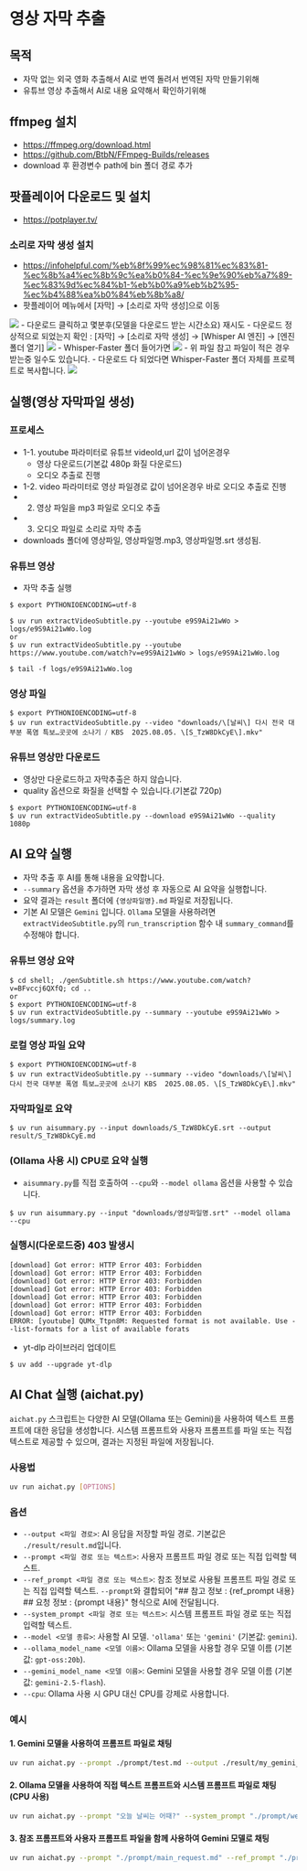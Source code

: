 # 영상 자막 추출
## 목적
 - 자막 없는 외국 영화 추출해서 AI로 번역 돌려서 번역된 자막 만들기위해
 - 유튜브 영상 추출해서 AI로 내용 요약해서 확인하기위해

## ffmpeg 설치
 - https://ffmpeg.org/download.html
 - https://github.com/BtbN/FFmpeg-Builds/releases
 - download 후 환경변수 path에 bin 폴더 경로 추가

## 팟플레이어 다운로드 및 설치
 - https://potplayer.tv/
### 소리로 자막 생성 설치
 - https://infohelpful.com/%eb%8f%99%ec%98%81%ec%83%81-%ec%8b%a4%ec%8b%9c%ea%b0%84-%ec%9e%90%eb%a7%89-%ec%83%9d%ec%84%b1-%eb%b0%a9%eb%b2%95-%ec%b4%88%ea%b0%84%eb%8b%a8/
 - 팟플레이어 메뉴에서 [자막] → [소리로 자막 생성]으로 이동
<img src="./readme_src/Pasted image 20250712114705.png"/>
 - 다운로드 클릭하고 몇분후(모델을 다운로드 받는 시간소요) 재시도
 - 다운로드 정상적으로 되었는지 확인 : [자막] → [소리로 자막 생성] → [Whisper AI 엔진] → [엔진 폴더 열기]
<img src="./readme_src/Pasted image 20250805105050.png"/>
 - Whisper-Faster 폴더 들어가면
<img src="./readme_src/Pasted image 20250805105210.png"/>
 - 위 파일 참고 파일이 적은 경우 받는중 일수도 있습니다.
 - 다운로드 다 되었다면 Whisper-Faster 폴더 자체를 프로젝트로 복사합니다.
<img src="./readme_src/Pasted image 20250805105504.png"/>


## 실행(영상 자막파일 생성)
### 프로세스
 - 1-1. youtube 파라미터로 유튜브 videoId,url 값이 넘어온경우
	 - 영상 다운로드(기본값 480p 화질 다운로드)
	 - 오디오 추출로 진행
 - 1-2. video 파라미터로 영상 파일경로 값이 넘어온경우 바로 오디오 추출로 진행
 - 2. 영상 파일을 mp3 파일로 오디오 추출
 - 3. 오디오 파일로 소리로 자막 추출
 - downloads 폴더에 영상파일, 영상파일명.mp3, 영상파일명.srt 생성됨.
### 유튜브 영상
 - 자막 추출 실행
```
$ export PYTHONIOENCODING=utf-8

$ uv run extractVideoSubtitle.py --youtube e9S9Ai21wWo > logs/e9S9Ai21wWo.log
or
$ uv run extractVideoSubtitle.py --youtube https://www.youtube.com/watch?v=e9S9Ai21wWo > logs/e9S9Ai21wWo.log

$ tail -f logs/e9S9Ai21wWo.log
```

### 영상 파일
```
$ export PYTHONIOENCODING=utf-8
$ uv run extractVideoSubtitle.py --video "downloads/\[날씨\] 다시 전국 대부분 폭염 특보…곳곳에 소나기 ⧸ KBS  2025.08.05. \[S_TzW8DkCyE\].mkv"
```

### 유튜브 영상만 다운로드
 - 영상만 다운로드하고 자막추출은 하지 않습니다.
 - quality 옵션으로 화질을 선택할 수 있습니다.(기본값 720p)
```
$ export PYTHONIOENCODING=utf-8
$ uv run extractVideoSubtitle.py --download e9S9Ai21wWo --quality 1080p
```

## AI 요약 실행
 - 자막 추출 후 AI를 통해 내용을 요약합니다.
 - `--summary` 옵션을 추가하면 자막 생성 후 자동으로 AI 요약을 실행합니다.
 - 요약 결과는 `result` 폴더에 `{영상파일명}.md` 파일로 저장됩니다.
 - 기본 AI 모델은 `Gemini` 입니다. `Ollama` 모델을 사용하려면 `extractVideoSubtitle.py`의 `run_transcription` 함수 내 `summary_command`를 수정해야 합니다.

### 유튜브 영상 요약
```
$ cd shell; ./genSubtitle.sh https://www.youtube.com/watch?v=BFvccj6QXfQ; cd ..
or
$ export PYTHONIOENCODING=utf-8
$ uv run extractVideoSubtitle.py --summary --youtube e9S9Ai21wWo > logs/summary.log
```

### 로컬 영상 파일 요약
```
$ export PYTHONIOENCODING=utf-8
$ uv run extractVideoSubtitle.py --summary --video "downloads/\[날씨\] 다시 전국 대부분 폭염 특보…곳곳에 소나기 KBS  2025.08.05. \[S_TzW8DkCyE\].mkv"
```

### 자막파일로 요약
```
$ uv run aisummary.py --input downloads/S_TzW8DkCyE.srt --output result/S_TzW8DkCyE.md
```

### (Ollama 사용 시) CPU로 요약 실행
 - `aisummary.py`를 직접 호출하여 `--cpu`와 `--model ollama` 옵션을 사용할 수 있습니다.
```
$ uv run aisummary.py --input "downloads/영상파일명.srt" --model ollama --cpu
```

### 실행시(다운로드중) 403 발생시
```
[download] Got error: HTTP Error 403: Forbidden
[download] Got error: HTTP Error 403: Forbidden
[download] Got error: HTTP Error 403: Forbidden
[download] Got error: HTTP Error 403: Forbidden
[download] Got error: HTTP Error 403: Forbidden
[download] Got error: HTTP Error 403: Forbidden
[download] Got error: HTTP Error 403: Forbidden
ERROR: [youtube] QUMx_Ttpn8M: Requested format is not available. Use --list-formats for a list of available forats
```
 - yt-dlp 라이브러리 업데이트
```
$ uv add --upgrade yt-dlp
```

## AI Chat 실행 (aichat.py)
`aichat.py` 스크립트는 다양한 AI 모델(Ollama 또는 Gemini)을 사용하여 텍스트 프롬프트에 대한 응답을 생성합니다. 시스템 프롬프트와 사용자 프롬프트를 파일 또는 직접 텍스트로 제공할 수 있으며, 결과는 지정된 파일에 저장됩니다.

### 사용법

```bash
uv run aichat.py [OPTIONS]
```

### 옵션

*   `--output <파일 경로>`: AI 응답을 저장할 파일 경로. 기본값은 `./result/result.md`입니다.
*   `--prompt <파일 경로 또는 텍스트>`: 사용자 프롬프트 파일 경로 또는 직접 입력할 텍스트.
*   `--ref_prompt <파일 경로 또는 텍스트>`: 참조 정보로 사용될 프롬프트 파일 경로 또는 직접 입력할 텍스트. `--prompt`와 결합되어 "## 참고 정보 : {ref_prompt 내용} ## 요청 정보 : {prompt 내용}" 형식으로 AI에 전달됩니다.
*   `--system_prompt <파일 경로 또는 텍스트>`: 시스템 프롬프트 파일 경로 또는 직접 입력할 텍스트.
*   `--model <모델 종류>`: 사용할 AI 모델. `'ollama'` 또는 `'gemini'` (기본값: `gemini`).
*   `--ollama_model_name <모델 이름>`: Ollama 모델을 사용할 경우 모델 이름 (기본값: `gpt-oss:20b`).
*   `--gemini_model_name <모델 이름>`: Gemini 모델을 사용할 경우 모델 이름 (기본값: `gemini-2.5-flash`).
*   `--cpu`: Ollama 사용 시 GPU 대신 CPU를 강제로 사용합니다.

### 예시

#### 1. Gemini 모델을 사용하여 프롬프트 파일로 채팅

```bash
uv run aichat.py --prompt ./prompt/test.md --output ./result/my_gemini_response.md --model gemini --gemini_model_name gemini-2.5-flash
```

#### 2. Ollama 모델을 사용하여 직접 텍스트 프롬프트와 시스템 프롬프트 파일로 채팅 (CPU 사용)

```bash
uv run aichat.py --prompt "오늘 날씨는 어때?" --system_prompt "./prompt/weather_system_prompt.md" --model ollama --ollama_model_name llama2 --cpu --output ./result/weather_report.md
```

#### 3. 참조 프롬프트와 사용자 프롬프트 파일을 함께 사용하여 Gemini 모델로 채팅

```bash
uv run aichat.py --prompt "./prompt/main_request.md" --ref_prompt "./prompt/reference_data.md" --output ./result/combined_response.md
```